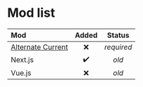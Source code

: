 # Mod list

| Mod                                                             |       Added        |   Status   |
|:----------------------------------------------------------------|:------------------:|:----------:|
| [Alternate Current](https://modrinth.com/mod/alternate-current) |        :x:         | *required* |
| Next.js                                                         | :heavy_check_mark: |   *old*    |
| Vue.js                                                          |        :x:         |   *old*    |

